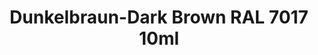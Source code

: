 ---
layout: product
title: "Dunkelbraun-Dark Brown RAL 7017  10ml"
price: "330" 
desc: "Acrylic Laquer 10mL"
img_path: "/assets/img/RC056.webp"
brand: "AK "
available: false
special_offer: false
new: false
soon: false
cat: "020000"
subcat: "020200"
subsubcat: "020201"
sifra: "RC056"
popular: false
spec: false
---